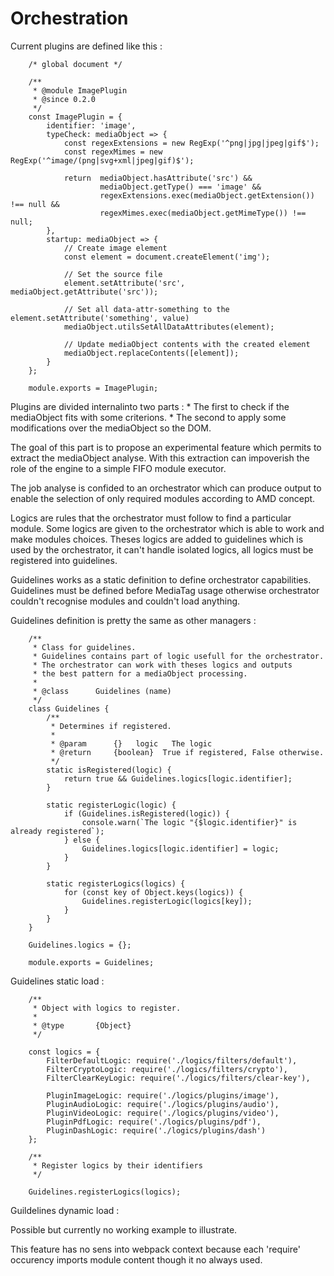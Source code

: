 # Orchestration

Current plugins are defined like this :

```
	/* global document */

	/**
	 * @module ImagePlugin
	 * @since 0.2.0
	 */
	const ImagePlugin = {
		identifier: 'image',
		typeCheck: mediaObject => {
			const regexExtensions = new RegExp('^png|jpg|jpeg|gif$');
			const regexMimes = new RegExp('^image/(png|svg+xml|jpeg|gif)$');

			return	mediaObject.hasAttribute('src') &&
					mediaObject.getType() === 'image' &&
					regexExtensions.exec(mediaObject.getExtension()) !== null &&
					regexMimes.exec(mediaObject.getMimeType()) !== null;
		},
		startup: mediaObject => {
	        // Create image element
			const element = document.createElement('img');

	        // Set the source file
			element.setAttribute('src', mediaObject.getAttribute('src'));

	        // Set all data-attr-something to the element.setAttribute('something', value)
			mediaObject.utilsSetAllDataAttributes(element);

	        // Update mediaObject contents with the created element
			mediaObject.replaceContents([element]);
		}
	};

	module.exports = ImagePlugin;
```

Plugins are divided internalinto two parts :
	* The first to check if the mediaObject fits with some criterions.
	* The second to apply some modifications over the mediaObject so the DOM.

The goal of this part is to propose an experimental feature which permits to extract
the mediaObject analyse. With this extraction can impoverish the role of the engine to
a simple FIFO module executor.

The job analyse is confided to an orchestrator which can produce output to enable
the selection of only required modules according to AMD concept.

Logics are rules that the orchestrator must follow to find a particular module.
Some logics are given to the orchestrator which is able to work and make modules choices.
Theses logics are added to guidelines which is used by the orchestrator, it can't handle isolated
logics, all logics must be registered into guidelines.

Guidelines works as a static definition to define orchestrator capabilities.
Guidelines must be defined before MediaTag usage otherwise orchestrator couldn't
recognise modules and couldn't load anything.

Guidelines definition is pretty the same as other managers :

```
	/**
	 * Class for guidelines.
	 * Guidelines contains part of logic usefull for the orchestrator.
	 * The orchestrator can work with theses logics and outputs
	 * the best pattern for a mediaObject processing.
	 *
	 * @class      Guidelines (name)
	 */
	class Guidelines {
		/**
		 * Determines if registered.
		 *
		 * @param      {}   logic   The logic
		 * @return     {boolean}  True if registered, False otherwise.
		 */
		static isRegistered(logic) {
			return true && Guidelines.logics[logic.identifier];
		}

		static registerLogic(logic) {
			if (Guidelines.isRegistered(logic)) {
				console.warn(`The logic "{$logic.identifier}" is already registered`);
			} else {
				Guidelines.logics[logic.identifier] = logic;
			}
		}

		static registerLogics(logics) {
			for (const key of Object.keys(logics)) {
				Guidelines.registerLogic(logics[key]);
			}
		}
	}

	Guidelines.logics = {};

	module.exports = Guidelines;
```

Guidelines static load : 

```
	/**
	 * Object with logics to register.
	 *
	 * @type       {Object}
	 */

	const logics = {
		FilterDefaultLogic: require('./logics/filters/default'),
		FilterCryptoLogic: require('./logics/filters/crypto'),
		FilterClearKeyLogic: require('./logics/filters/clear-key'),

		PluginImageLogic: require('./logics/plugins/image'),
		PluginAudioLogic: require('./logics/plugins/audio'),
		PluginVideoLogic: require('./logics/plugins/video'),
		PluginPdfLogic: require('./logics/plugins/pdf'),
		PluginDashLogic: require('./logics/plugins/dash')
	};

	/**
	 * Register logics by their identifiers
	 */

	Guidelines.registerLogics(logics);
```

Guildelines dynamic load :

Possible but currently no working example to illustrate.


This feature has no sens into webpack context because each 'require' occurency imports
module content though it no always used.
